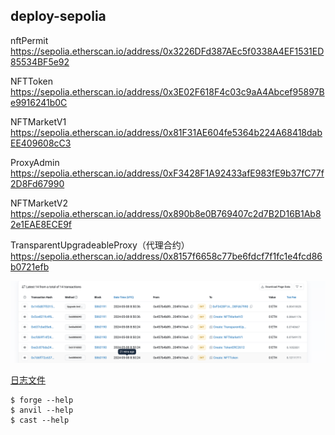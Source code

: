## deploy-sepolia

nftPermit
https://sepolia.etherscan.io/address/0x3226DFd387AEc5f0338A4EF1531ED85534BF5e92

NFTToken
https://sepolia.etherscan.io/address/0x3E02F618F4c03c9aA4Abcef95897Be9916241b0C

NFTMarketV1
https://sepolia.etherscan.io/address/0x81F31AE604fe5364b224A68418dabEE409608cC3

ProxyAdmin
https://sepolia.etherscan.io/address/0xF3428F1A92433afE983fE9b37fC77f2D8Fd67990

NFTMarketV2
https://sepolia.etherscan.io/address/0x890b8e0B769407c2d7B2D16B1Ab82e1EAE8ECE9f


TransparentUpgradeableProxy（代理合约）
https://sepolia.etherscan.io/address/0x8157f6658c77be6fdcf7f1fc1e4fcd86b0721efb

![alt text](image.png)

[日志文件](deploy-sepolia-log.txt)

```shell
$ forge --help
$ anvil --help
$ cast --help
```
